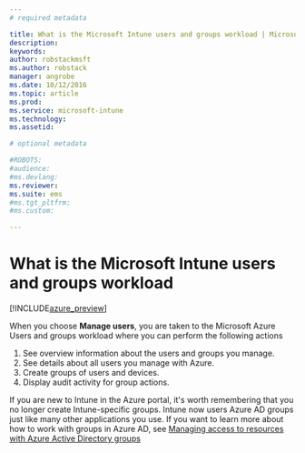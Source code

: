```yaml
---
# required metadata

title: What is the Microsoft Intune users and groups workload | Microsoft Docs
description: 
keywords:
author: robstackmsftms.author: robstack
manager: angrobe
ms.date: 10/12/2016
ms.topic: article
ms.prod:
ms.service: microsoft-intune
ms.technology:
ms.assetid: 

# optional metadata

#ROBOTS:
#audience:
#ms.devlang:
ms.reviewer: 
ms.suite: ems
#ms.tgt_pltfrm:
#ms.custom:

---
```


# What is the Microsoft Intune users and groups workload


[!INCLUDE[azure_preview](../includes/azure_preview.md)]

When you choose **Manage users**, you are taken to the Microsoft Azure Users and groups workload where you can perform the following actions

1. See overview information about the users and groups you manage.
2. See details about all users you manage with Azure.
3. Create groups of users and devices.
4. Display audit activity for group actions.

If you are new to Intune in the Azure portal, it's worth remembering that you no longer create Intune-specific groups. Intune now users Azure AD groups just like many other applications you use.
If you want to learn more about how to work with groups in Azure AD, see [Managing access to resources with Azure Active Directory groups](https://docs.microsoft.com/en-us/azure/active-directory/active-directory-manage-groups)